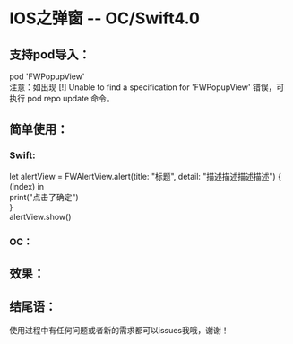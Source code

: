 IOS之弹窗 -- OC/Swift4.0  
===================================  

支持pod导入：
-----------------------------------
pod 'FWPopupView'<br>
注意：如出现 [!] Unable to find a specification for 'FWPopupView' 错误，可执行 pod repo update 命令。

简单使用：  
-----------------------------------  
### Swift: <br>
let alertView = FWAlertView.alert(title: "标题", detail: "描述描述描述描述") { (index) in <br>
    print("点击了确定") <br>
} <br>
alertView.show()<br>
            
### OC：<br>

效果：
-----------------------------------


结尾语：
-----------------------------------
使用过程中有任何问题或者新的需求都可以issues我哦，谢谢！
